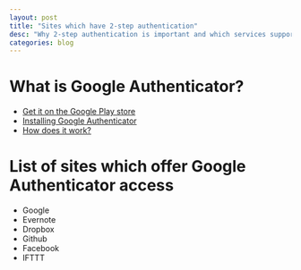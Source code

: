 ```yaml
---
layout: post
title: "Sites which have 2-step authentication"
desc: "Why 2-step authentication is important and which services support it"
categories: blog
---
```


# What is Google Authenticator?

- [Get it on the Google Play store](https://play.google.com/store/apps/details?id=com.google.android.apps.authenticator2&hl=en)
- [Installing Google Authenticator](https://support.google.com/accounts/answer/1066447?hl=en)
- [How does it work?](http://security.stackexchange.com/questions/35157/how-does-google-authenticator-work)

# List of sites which offer Google Authenticator access

- Google
- Evernote
- Dropbox
- Github
- Facebook
- IFTTT
